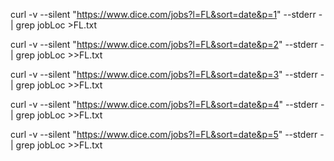 

curl -v --silent "https://www.dice.com/jobs?l=FL&sort=date&p=1" --stderr - | grep jobLoc >FL.txt

curl -v --silent "https://www.dice.com/jobs?l=FL&sort=date&p=2" --stderr - | grep jobLoc >>FL.txt

curl -v --silent "https://www.dice.com/jobs?l=FL&sort=date&p=3" --stderr - | grep jobLoc >>FL.txt

curl -v --silent "https://www.dice.com/jobs?l=FL&sort=date&p=4" --stderr - | grep jobLoc >>FL.txt

curl -v --silent "https://www.dice.com/jobs?l=FL&sort=date&p=5" --stderr - | grep jobLoc >>FL.txt


